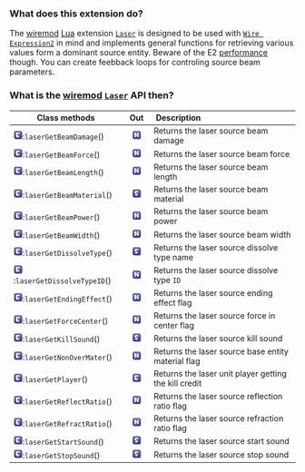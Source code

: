 ﻿### What does this extension do?

The [wiremod][ref_wiremod] [Lua][ref_lua] extension [`Laser`][ref_addon] is designed to be used with [`Wire Expression2`][ref_exp2]
in mind and implements general functions for retrieving various values form a dominant source entity. 
Beware of the E2 [performance][ref_perfe2] though. You can create feebback loops for controling source beam parameters.

### What is the [wiremod][ref_wiremod] [`Laser`][ref_addon] API then?

|           Class methods           | Out | Description |
|:----------------------------------|:---:|:------------|
|![image][ref-e]:`laserGetBeamDamage`()|![image][ref-n]|Returns the laser source beam damage|
|![image][ref-e]:`laserGetBeamForce`()|![image][ref-n]|Returns the laser source beam force|
|![image][ref-e]:`laserGetBeamLength`()|![image][ref-n]|Returns the laser source beam length|
|![image][ref-e]:`laserGetBeamMaterial`()|![image][ref-s]|Returns the laser source beam material|
|![image][ref-e]:`laserGetBeamPower`()|![image][ref-n]|Returns the laser source beam power|
|![image][ref-e]:`laserGetBeamWidth`()|![image][ref-n]|Returns the laser source beam width|
|![image][ref-e]:`laserGetDissolveType`()|![image][ref-s]|Returns the laser source dissolve type name|
|![image][ref-e]:`laserGetDissolveTypeID`()|![image][ref-n]|Returns the laser source dissolve type `ID`|
|![image][ref-e]:`laserGetEndingEffect`()|![image][ref-n]|Returns the laser source ending effect flag|
|![image][ref-e]:`laserGetForceCenter`()|![image][ref-n]|Returns the laser source force in center flag|
|![image][ref-e]:`laserGetKillSound`()|![image][ref-s]|Returns the laser source kill sound|
|![image][ref-e]:`laserGetNonOverMater`()|![image][ref-n]|Returns the laser source base entity material flag|
|![image][ref-e]:`laserGetPlayer`()|![image][ref-e]|Returns the laser unit player getting the kill credit|
|![image][ref-e]:`laserGetReflectRatio`()|![image][ref-n]|Returns the laser source reflection ratio flag|
|![image][ref-e]:`laserGetRefractRatio`()|![image][ref-n]|Returns the laser source refraction ratio flag|
|![image][ref-e]:`laserGetStartSound`()|![image][ref-s]|Returns the laser source start sound|
|![image][ref-e]:`laserGetStopSound`()|![image][ref-s]|Returns the laser source stop sound|

[ref-a]: https://raw.githubusercontent.com/dvdvideo1234/ZeroBraineProjects/master/ExtractWireWiki/types/type-a.png
[ref-b]: https://raw.githubusercontent.com/dvdvideo1234/ZeroBraineProjects/master/ExtractWireWiki/types/type-b.png
[ref-c]: https://raw.githubusercontent.com/dvdvideo1234/ZeroBraineProjects/master/ExtractWireWiki/types/type-c.png
[ref-e]: https://raw.githubusercontent.com/dvdvideo1234/ZeroBraineProjects/master/ExtractWireWiki/types/type-e.png
[ref-xm2]: https://raw.githubusercontent.com/dvdvideo1234/ZeroBraineProjects/master/ExtractWireWiki/types/type-xm2.png
[ref-m]: https://raw.githubusercontent.com/dvdvideo1234/ZeroBraineProjects/master/ExtractWireWiki/types/type-m.png
[ref-xm4]: https://raw.githubusercontent.com/dvdvideo1234/ZeroBraineProjects/master/ExtractWireWiki/types/type-xm4.png
[ref-n]: https://raw.githubusercontent.com/dvdvideo1234/ZeroBraineProjects/master/ExtractWireWiki/types/type-n.png
[ref-q]: https://raw.githubusercontent.com/dvdvideo1234/ZeroBraineProjects/master/ExtractWireWiki/types/type-q.png
[ref-r]: https://raw.githubusercontent.com/dvdvideo1234/ZeroBraineProjects/master/ExtractWireWiki/types/type-r.png
[ref-s]: https://raw.githubusercontent.com/dvdvideo1234/ZeroBraineProjects/master/ExtractWireWiki/types/type-s.png
[ref-t]: https://raw.githubusercontent.com/dvdvideo1234/ZeroBraineProjects/master/ExtractWireWiki/types/type-t.png
[ref-xv2]: https://raw.githubusercontent.com/dvdvideo1234/ZeroBraineProjects/master/ExtractWireWiki/types/type-xv2.png
[ref-v]: https://raw.githubusercontent.com/dvdvideo1234/ZeroBraineProjects/master/ExtractWireWiki/types/type-v.png
[ref-xv4]: https://raw.githubusercontent.com/dvdvideo1234/ZeroBraineProjects/master/ExtractWireWiki/types/type-xv4.png
[ref-xrd]: https://raw.githubusercontent.com/dvdvideo1234/ZeroBraineProjects/master/ExtractWireWiki/types/type-xrd.png
[ref-xwl]: https://raw.githubusercontent.com/dvdvideo1234/ZeroBraineProjects/master/ExtractWireWiki/types/type-xwl.png
[ref-xft]: https://raw.githubusercontent.com/dvdvideo1234/ZeroBraineProjects/master/ExtractWireWiki/types/type-xft.png
[ref-xsc]: https://raw.githubusercontent.com/dvdvideo1234/ZeroBraineProjects/master/ExtractWireWiki/types/type-xsc.png
[ref-xxx]: https://raw.githubusercontent.com/dvdvideo1234/ZeroBraineProjects/master/ExtractWireWiki/types/type-xxx.png

[ref_class_oop]: https://en.wikipedia.org/wiki/Class_(computer_programming)
[ref_entity]: https://wiki.garrysmod.com/page/Global/Entity
[ref_lua]: https://en.wikipedia.org/wiki/Lua_(programming_language)
[ref_exp2]: https://github.com/wiremod/wire/wiki/Expression-2
[ref_perfe2]: https://github.com/wiremod/wire/wiki/Expression-2#performance
[ref_addon]: https://en.wikipedia.org/wiki/Laser
[ref_wiremod]: https://wiremod.com/
